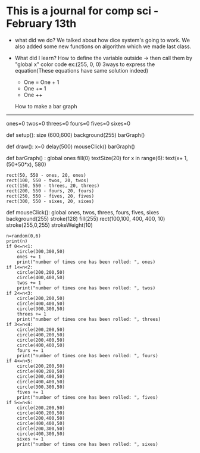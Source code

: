 # This is a journal for comp sci - February 13th


- what did we do?
  We talked about how dice system's going to work.
  We also added some new functions on algorithm which we made last class.

- What did I learn?
  How to define the variable outside → then call them by "global x"
  color code ex:(255, 0, 0)
  3ways to express the equation(These equations have same solution indeed)
   - One =  One + 1
   - One += 1
   - One ++
  
  How to make a bar graph
  
-----------------------------------------------------------------------------------------------------------
ones=0
twos=0
threes=0
fours=0
fives=0
sixes=0


def setup():
    size (600,600)
    background(255)
    barGraph() 
    
def draw():
    x=0
    delay(500) 
    mouseClick() 
    barGraph() 
    
def barGraph() :
    global ones
    fill(0)
    textSize(20) 
    for x in range(6):
        text(x+ 1,(50+50*x), 580)
    
    rect(50, 550 - ones, 20, ones)
    rect(100, 550 - twos, 20, twos)
    rect(150, 550 - threes, 20, threes)
    rect(200, 550 - fours, 20, fours)
    rect(250, 550 - fives, 20, fives)
    rect(300, 550 - sixes, 20, sixes)
    

def mouseClick():
    global ones, twos, threes, fours, fives, sixes
    background(255)
    stroke(128)
    fill(255)
    rect(100,100, 400, 400, 10)
    stroke(255,0,255)
    strokeWeight(10)

    
    
    n=random(0,6)
    print(n)
    if 0<=n<1:
        circle(300,300,50)
        ones += 1
        print("number of times one has been rolled: ", ones)
    if 1<=n<2:
        circle(200,200,50)
        circle(400,400,50)
        twos += 1
        print("number of times one has been rolled: ", twos)
    if 2<=n<3:
        circle(200,200,50)
        circle(400,400,50)
        circle(300,300,50)
        threes += 1
        print("number of times one has been rolled: ", threes)
    if 3<=n<4:
        circle(200,200,50)
        circle(400,200,50)
        circle(200,400,50)
        circle(400,400,50)
        fours += 1
        print("number of times one has been rolled: ", fours)
    if 4<=n<5:
        circle(200,200,50)
        circle(400,200,50)
        circle(200,400,50)
        circle(400,400,50)
        circle(300,300,50)
        fives += 1
        print("number of times one has been rolled: ", fives)
    if 5<=n<6:
        circle(200,200,50)
        circle(400,200,50)
        circle(200,400,50)
        circle(400,400,50)
        circle(200,300,50)
        circle(400,300,50)
        sixes += 1
        print("number of times one has been rolled: ", sixes)
